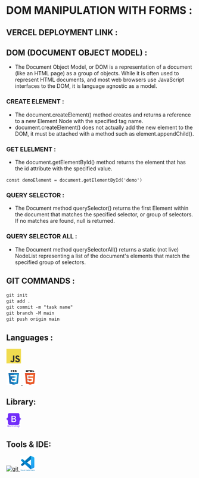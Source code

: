 # DOM MANIPULATION WITH FORMS :

## VERCEL DEPLOYMENT LINK :

## DOM (DOCUMENT OBJECT MODEL) :
* The Document Object Model, or DOM is a representation of a document (like an HTML page) as a group of objects. While it is often used to represent HTML documents, and most web browsers use JavaScript interfaces to the DOM, it is language agnostic as a model.

### CREATE ELEMENT :
* The document.createElement() method creates and returns a reference to a new Element Node with the specified tag name.
* document.createElement() does not actually add the new element to the DOM, it must be attached with a method such as element.appendChild().

### GET ELELMENT :
* The document.getElementById() method returns the element that has the id attribute with the specified value.
```
const demoElement = document.getElementById('demo')
```
### QUERY SELECTOR :
* The Document method querySelector() returns the first Element within the document that matches the specified selector, or group of selectors. If no matches are found, null is returned.

### QUERY SELECTOR ALL :
* The Document method querySelectorAll() returns a static (not live) NodeList representing a list of the document's elements that match the specified group of selectors.

## GIT COMMANDS :
```
git init
git add .
git commit -m "task name"
git branch -M main
git push origin main
```

## Languages :
<a href="https://developer.mozilla.org/en-US/docs/Web/JavaScript" target="_blank" rel="noreferrer"> <img src="https://raw.githubusercontent.com/devicons/devicon/master/icons/javascript/javascript-original.svg" alt="javascript" width="40" height="40"/> </a>
 
<a href="https://www.w3schools.com/css/" target="_blank" rel="noreferrer">
  <img src="https://raw.githubusercontent.com/devicons/devicon/master/icons/css3/css3-original-wordmark.svg" alt="css3" width="40" height="40"/> </a> 
  <a href="https://www.w3.org/html/" target="_blank" rel="noreferrer">
   <img src="https://raw.githubusercontent.com/devicons/devicon/master/icons/html5/html5-original-wordmark.svg" alt="html5" width="40" height="40"/> </a> 

## Library:

<a href="https://getbootstrap.com" target="_blank" rel="noreferrer">
 <img src="https://raw.githubusercontent.com/devicons/devicon/master/icons/bootstrap/bootstrap-plain-wordmark.svg" alt="bootstrap" width="40" height="40"/> 
 </a> 

## Tools & IDE:
  <a href="https://github.com/Balakrishnan-10/ReactDay-Task-1" target="_blank" rel="noreferrer"> 
  <img src="https://www.vectorlogo.zone/logos/git-scm/git-scm-icon.svg" alt="git" width="40" height="40"/> </a> 
 <a href="https://code.visualstudio.com/docs" target="_blank" rel="noreferrer">
  <img src="https://raw.githubusercontent.com/devicons/devicon/master/icons/vscode/vscode-original-wordmark.svg" alt="vscode" width="40" height="40"/> </a> 
